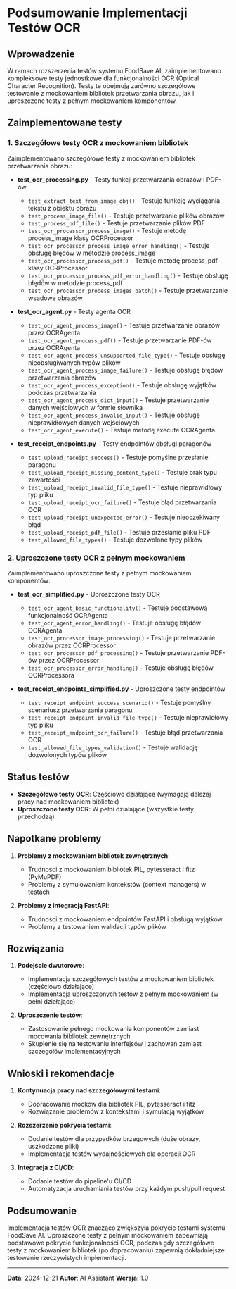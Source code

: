 # Podsumowanie Implementacji Testów OCR

## Wprowadzenie

W ramach rozszerzenia testów systemu FoodSave AI, zaimplementowano kompleksowe testy jednostkowe dla funkcjonalności OCR (Optical Character Recognition). Testy te obejmują zarówno szczegółowe testowanie z mockowaniem bibliotek przetwarzania obrazu, jak i uproszczone testy z pełnym mockowaniem komponentów.

## Zaimplementowane testy

### 1. Szczegółowe testy OCR z mockowaniem bibliotek

Zaimplementowano szczegółowe testy z mockowaniem bibliotek przetwarzania obrazu:

- **test_ocr_processing.py** - Testy funkcji przetwarzania obrazów i PDF-ów
  - `test_extract_text_from_image_obj()` - Testuje funkcję wyciągania tekstu z obiektu obrazu
  - `test_process_image_file()` - Testuje przetwarzanie plików obrazów
  - `test_process_pdf_file()` - Testuje przetwarzanie plików PDF
  - `test_ocr_processor_process_image()` - Testuje metodę process_image klasy OCRProcessor
  - `test_ocr_processor_process_image_error_handling()` - Testuje obsługę błędów w metodzie process_image
  - `test_ocr_processor_process_pdf()` - Testuje metodę process_pdf klasy OCRProcessor
  - `test_ocr_processor_process_pdf_error_handling()` - Testuje obsługę błędów w metodzie process_pdf
  - `test_ocr_processor_process_images_batch()` - Testuje przetwarzanie wsadowe obrazów

- **test_ocr_agent.py** - Testy agenta OCR
  - `test_ocr_agent_process_image()` - Testuje przetwarzanie obrazów przez OCRAgenta
  - `test_ocr_agent_process_pdf()` - Testuje przetwarzanie PDF-ów przez OCRAgenta
  - `test_ocr_agent_process_unsupported_file_type()` - Testuje obsługę nieobsługiwanych typów plików
  - `test_ocr_agent_process_image_failure()` - Testuje obsługę błędów przetwarzania obrazów
  - `test_ocr_agent_process_exception()` - Testuje obsługę wyjątków podczas przetwarzania
  - `test_ocr_agent_process_dict_input()` - Testuje przetwarzanie danych wejściowych w formie słownika
  - `test_ocr_agent_process_invalid_input()` - Testuje obsługę nieprawidłowych danych wejściowych
  - `test_ocr_agent_execute()` - Testuje metodę execute OCRAgenta

- **test_receipt_endpoints.py** - Testy endpointów obsługi paragonów
  - `test_upload_receipt_success()` - Testuje pomyślne przesłanie paragonu
  - `test_upload_receipt_missing_content_type()` - Testuje brak typu zawartości
  - `test_upload_receipt_invalid_file_type()` - Testuje nieprawidłowy typ pliku
  - `test_upload_receipt_ocr_failure()` - Testuje błąd przetwarzania OCR
  - `test_upload_receipt_unexpected_error()` - Testuje nieoczekiwany błąd
  - `test_upload_receipt_pdf_file()` - Testuje przesłanie pliku PDF
  - `test_allowed_file_types()` - Testuje dozwolone typy plików

### 2. Uproszczone testy OCR z pełnym mockowaniem

Zaimplementowano uproszczone testy z pełnym mockowaniem komponentów:

- **test_ocr_simplified.py** - Uproszczone testy OCR
  - `test_ocr_agent_basic_functionality()` - Testuje podstawową funkcjonalność OCRAgenta
  - `test_ocr_agent_error_handling()` - Testuje obsługę błędów OCRAgenta
  - `test_ocr_processor_image_processing()` - Testuje przetwarzanie obrazów przez OCRProcessor
  - `test_ocr_processor_pdf_processing()` - Testuje przetwarzanie PDF-ów przez OCRProcessor
  - `test_ocr_processor_error_handling()` - Testuje obsługę błędów OCRProcessora

- **test_receipt_endpoints_simplified.py** - Uproszczone testy endpointów
  - `test_receipt_endpoint_success_scenario()` - Testuje pomyślny scenariusz przetwarzania paragonu
  - `test_receipt_endpoint_invalid_file_type()` - Testuje nieprawidłowy typ pliku
  - `test_receipt_endpoint_ocr_failure()` - Testuje błąd przetwarzania OCR
  - `test_allowed_file_types_validation()` - Testuje walidację dozwolonych typów plików

## Status testów

- **Szczegółowe testy OCR**: Częściowo działające (wymagają dalszej pracy nad mockowaniem bibliotek)
- **Uproszczone testy OCR**: W pełni działające (wszystkie testy przechodzą)

## Napotkane problemy

1. **Problemy z mockowaniem bibliotek zewnętrznych**:
   - Trudności z mockowaniem bibliotek PIL, pytesseract i fitz (PyMuPDF)
   - Problemy z symulowaniem kontekstów (context managers) w testach

2. **Problemy z integracją FastAPI**:
   - Trudności z mockowaniem endpointów FastAPI i obsługą wyjątków
   - Problemy z testowaniem walidacji typów plików

## Rozwiązania

1. **Podejście dwutorowe**:
   - Implementacja szczegółowych testów z mockowaniem bibliotek (częściowo działające)
   - Implementacja uproszczonych testów z pełnym mockowaniem (w pełni działające)

2. **Uproszczenie testów**:
   - Zastosowanie pełnego mockowania komponentów zamiast mocowania bibliotek zewnętrznych
   - Skupienie się na testowaniu interfejsów i zachowań zamiast szczegółów implementacyjnych

## Wnioski i rekomendacje

1. **Kontynuacja pracy nad szczegółowymi testami**:
   - Dopracowanie mocków dla bibliotek PIL, pytesseract i fitz
   - Rozwiązanie problemów z kontekstami i symulacją wyjątków

2. **Rozszerzenie pokrycia testami**:
   - Dodanie testów dla przypadków brzegowych (duże obrazy, uszkodzone pliki)
   - Implementacja testów wydajnościowych dla operacji OCR

3. **Integracja z CI/CD**:
   - Dodanie testów do pipeline'u CI/CD
   - Automatyzacja uruchamiania testów przy każdym push/pull request

## Podsumowanie

Implementacja testów OCR znacząco zwiększyła pokrycie testami systemu FoodSave AI. Uproszczone testy z pełnym mockowaniem zapewniają podstawowe pokrycie funkcjonalności OCR, podczas gdy szczegółowe testy z mockowaniem bibliotek (po dopracowaniu) zapewnią dokładniejsze testowanie rzeczywistych implementacji.

---

**Data**: 2024-12-21
**Autor**: AI Assistant
**Wersja**: 1.0
